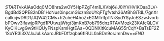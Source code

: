 $START$vkAIAaOdq0MO8hra2wOY5HpPZgT4m1LXVbj6/iJ0iYVHVIKOaa3LV+BgdBdSQPE82nDB1HcNus0inpcmGiczn8oUYqFTgfvtsh36AtBhGiTdL/7gnXrcaIkcjwD9D1/JQW42CMs+h2uheH4hoZxEGMTn1pTNr8ydYSyJoESzwJvorbbPOwv3lfawjpRPgd1PUtwzjWtgt3jmKnB7ob795dnzRTAVMozk23KAfcQLCVKyCiKLvgGw9tHQUyFNspKsmHgtEAa+0QDNXItKduMAG55rCqY+BaTsEF2Z1SoYR3l3XVJxJuLkAxroJRbFDffzqba6flRUL0aBDn9orJmnDw==$END$